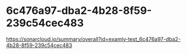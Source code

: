 # 6c476a97-dba2-4b28-8f59-239c54cec483
https://sonarcloud.io/summary/overall?id=examly-test_6c476a97-dba2-4b28-8f59-239c54cec483
